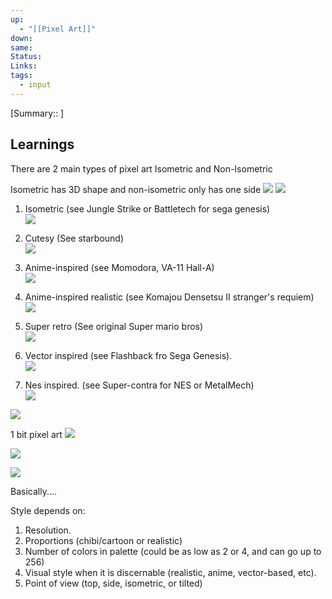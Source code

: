 ```yaml
---
up:
  - "[[Pixel Art]]"
down: 
same: 
Status: 
Links: 
tags:
  - input
---
```

[Summary:: ]
## Learnings

There are 2 main types of pixel art
Isometric and Non-Isometric

Isometric has 3D shape and non-isometric only has one side
![](https://i.imgur.com/NvlcCkf.png)
![](https://i.imgur.com/dGhgVFr.png)


1. Isometric (see Jungle Strike or Battletech for sega genesis)  
![](https://i.imgur.com/1xefajl.png)

1. Cutesy (See starbound)  
![](https://i.imgur.com/wFV58NF.png)

1. Anime-inspired (see Momodora, VA-11 Hall-A)  
![](https://i.imgur.com/3DzufQX.png)

1. Anime-inspired realistic (see Komajou Densetsu II stranger's requiem)  
![](https://i.imgur.com/x1a9Pyb.jpeg)

1. Super retro (See original Super mario bros)  
![](https://i.imgur.com/ZRpu2Jk.png)

1. Vector inspired (see Flashback fro Sega Genesis).  
![](https://i.imgur.com/GmrE1Ls.png)

1. Nes inspired. (see Super-contra for NES or MetalMech)  
![](https://i.imgur.com/pQBRGFQ.png)

  ![](https://i.imgur.com/4fyRGb3.png)


1 bit pixel art
![](https://i.imgur.com/9T9iCVk.png)


![](https://i.imgur.com/K414QMv.png)

![](https://i.imgur.com/G3eN1Gx.png)

Basically....  
  
Style depends on:  
1. Resolution.  
2. Proportions (chibi/cartoon or realistic)  
3. Number of colors in palette (could be as low as 2 or 4, and can go up to 256)  
4. Visual style when it is discernable (realistic, anime, vector-based, etc).  
5. Point of view (top, side, isometric, or tilted)